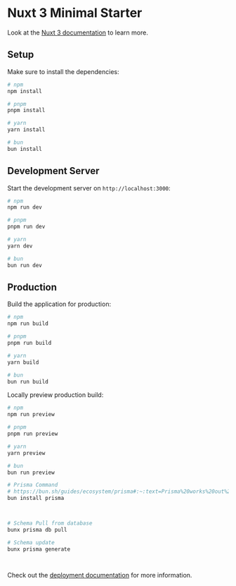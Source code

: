# Nuxt 3 Minimal Starter

Look at the [Nuxt 3 documentation](https://nuxt.com/docs/getting-started/introduction) to learn more.

## Setup

Make sure to install the dependencies:

```bash
# npm
npm install

# pnpm
pnpm install

# yarn
yarn install

# bun
bun install
```

## Development Server

Start the development server on `http://localhost:3000`:

```bash
# npm
npm run dev

# pnpm
pnpm run dev

# yarn
yarn dev

# bun
bun run dev
```

## Production

Build the application for production:

```bash
# npm
npm run build

# pnpm
pnpm run build

# yarn
yarn build

# bun
bun run build
```

Locally preview production build:

```bash
# npm
npm run preview

# pnpm
pnpm run preview

# yarn
yarn preview

# bun
bun run preview

# Prisma Command
# https://bun.sh/guides/ecosystem/prisma#:~:text=Prisma%20works%20out%20of%20the,initialize%20it%20with%20bun%20init%20.&text=Then%20install%20the%20Prisma%20CLI,prisma%2Fclient%20)%20as%20dependencies.&text=We'll%20use%20the%20Prisma,our%20schema%20and%20migration%20directory.
bun install prisma



# Schema Pull from database
bunx prisma db pull

# Schema update
bunx prisma generate




```

Check out the [deployment documentation](https://nuxt.com/docs/getting-started/deployment) for more information.


